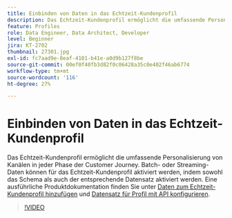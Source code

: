 ```yaml
---
title: Einbinden von Daten in das Echtzeit-Kundenprofil
description: Das Echtzeit-Kundenprofil ermöglicht die umfassende Personalisierung von Kanälen in jeder Phase der Customer Journey. Batch- oder Streaming-Daten können für das Echtzeit-Kundenprofil aktiviert werden, indem sowohl das Schema als auch der entsprechende Datensatz aktiviert werden.
feature: Profiles
role: Data Engineer, Data Architect, Developer
level: Beginner
jira: KT-2702
thumbnail: 27301.jpg
exl-id: fc7aad9e-8eaf-4101-b41e-a0d9b127f8be
source-git-commit: 00ef0f40fb3d82f0c06428a35c0e402f46ab6774
workflow-type: tm+mt
source-wordcount: '116'
ht-degree: 27%

---
```


# Einbinden von Daten in das Echtzeit-Kundenprofil

Das Echtzeit-Kundenprofil ermöglicht die umfassende Personalisierung von Kanälen in jeder Phase der Customer Journey. Batch- oder Streaming-Daten können für das Echtzeit-Kundenprofil aktiviert werden, indem sowohl das Schema als auch der entsprechende Datensatz aktiviert werden. Eine ausführliche Produktdokumentation finden Sie unter [Daten zum Echtzeit-Kundenprofil hinzufügen](https://experienceleague.adobe.com/docs/experience-platform/profile/tutorials/add-profile-data.html) und [Datensatz für Profil mit API konfigurieren](https://experienceleague.adobe.com/docs/experience-platform/profile/tutorials/dataset-configuration.html).

>[!VIDEO](https://video.tv.adobe.com/v/27301?learn=on)
